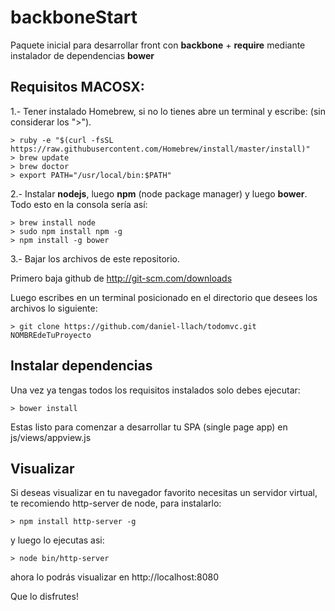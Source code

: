 # backboneStart
Paquete inicial para desarrollar front con **backbone** + **require** mediante instalador de dependencias **bower**

## Requisitos MACOSX:

1.- Tener instalado Homebrew, si no lo tienes abre un terminal y escribe:  (sin considerar los ">").
```
> ruby -e "$(curl -fsSL https://raw.githubusercontent.com/Homebrew/install/master/install)"
> brew update
> brew doctor
> export PATH="/usr/local/bin:$PATH"
```

2.- Instalar **nodejs**, luego **npm** (node package manager) y luego **bower**. Todo esto en la consola sería así:

```
> brew install node
> sudo npm install npm -g
> npm install -g bower
```

3.- Bajar los archivos de este repositorio. 

Primero baja github de http://git-scm.com/downloads

Luego escribes en un terminal posicionado en el directorio que desees los archivos lo siguiente:
```
> git clone https://github.com/daniel-llach/todomvc.git NOMBREdeTuProyecto
```

## Instalar dependencias

Una vez ya tengas todos los requisitos instalados solo debes ejecutar:

```
> bower install
```

Estas listo para comenzar a desarrollar tu SPA (single page app) en js/views/appview.js

## Visualizar

Si deseas visualizar en tu navegador favorito necesitas un servidor virtual, te recomiendo http-server de node, para instalarlo:

```
> npm install http-server -g
```

y luego lo ejecutas asi:
```
> node bin/http-server
```

ahora lo podrás visualizar en http://localhost:8080  



Que lo disfrutes!
